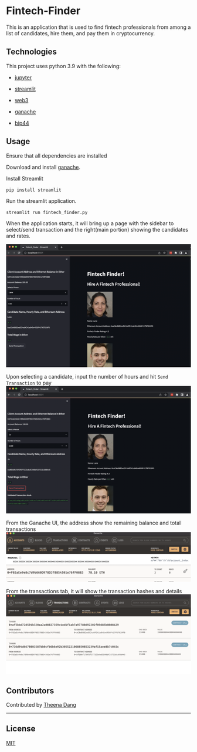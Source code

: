 # Fintech-Finder

This is an application that is used to find fintech professionals from among a list of candidates, hire them, and pay them in cryptocurrency.


## Technologies

This project uses python 3.9 with the following:

* [jupyter](https://jupyter.org/)

* [streamlit](https://docs.python.org/3/library/hashlib.html)

* [web3](https://web3py.readthedocs.io/)

* [ganache](https://trufflesuite.com/ganache/)

* [bip44](https://pypi.org/project/bip44/)

## Usage

Ensure that all dependencies are installed

Download and install [ganache](https://trufflesuite.com/docs/ganache/quickstart/#1-install-ganache).

Install Streamlit
```
pip install streamlit
```

Run the streamlit application.
```
streamlit run fintech_finder.py
```

When the application starts, it will bring up a page with the sidebar to select/send transaction and the right(main portion) showing the candidates and rates.

![initial page](./images/initial_page.png)

Upon selecting a candidate, input the number of hours and hit `Send Transaction` to pay
![send transaction](./images/send_txn.png)

From the Ganache UI, the address show the remaining balance and total transactions
![ganache block](./images/ganache_block.png)

From the transactions tab, it will show the transaction hashes and details
![ganache transactions](./images/ganache_txns.png)


## Contributors

Contributed by [Theena Dang](maria.cristina.dang@gmail.com)

---

## License

[MIT](LICENSE)
